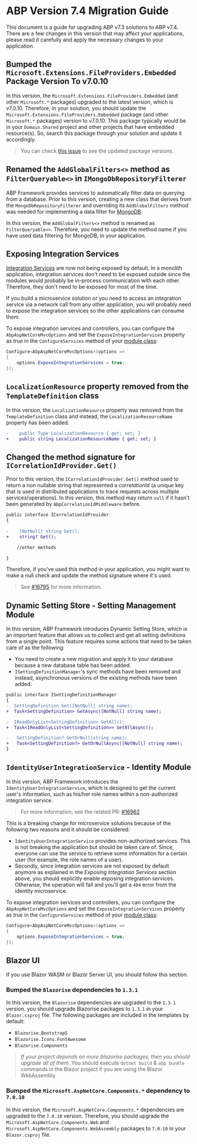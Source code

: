 # ABP Version 7.4 Migration Guide

This document is a guide for upgrading ABP v7.3 solutions to ABP v7.4. There are a few changes in this version that may affect your applications, please read it carefully and apply the necessary changes to your application.

## Bumped the `Microsoft.Extensions.FileProviders.Embedded` Package Version To v7.0.10

In this version, the `Microsoft.Extensions.FileProviders.Embedded` (and other `Microsoft.*` packages) upgraded to the latest version, which is v7.0.10. Therefore, in your solution, you should update the `Microsoft.Extensions.FileProviders.Embedded` package (and other `Microsoft.*` packages) version to v7.0.10. This package typically would be in your `Domain.Shared` project and other projects that have embedded resource(s). So, search this package through your solution and update it accordingly.

> You can check [this issue](https://github.com/abpframework/abp/pull/17516) to see the updated package versions.

## Renamed the `AddGlobalFilters<>` method as `FilterQueryable<>` in `IMongoDbRepositoryFilterer`

ABP Framework provides services to automatically filter data on querying from a database. Prior to this version, creating a new class that derives from the `MongoDbRepositoryFilterer` and overriding its `AddGlobalFilters` method was needed for implementing a data filter for [MongoDB](../MongoDB.md).

In this version, the `AddGlobalFilters<>` method is renamed as `FilterQueryable<>`. Therefore, you need to update the method name if you have used data filtering for MongoDB, in your application.

## Exposing Integration Services

[Integration Services](../Integration-Services.md) are now not being exposed by default. In a monolith application, integration services don't need to be exposed outside since the modules would probably be in-process communication with each other. Therefore, they don't need to be exposed for most of the time.

If you build a microservice solution or you need to access an integration service via a network call from any other application, you will probably need to expose the integration services so the other applications can consume them.

To expose integration services and controllers, you can configure the `AbpAspNetCoreMvcOptions` and set the `ExposeIntegrationServices` property as *true* in the `ConfigureServices` method of your [module class](../Module-Development-Basics.md):

```csharp
Configure<AbpAspNetCoreMvcOptions>(options =>
{
    options.ExposeIntegrationServices = true;
});
```

## `LocalizationResource` property removed from the `TemplateDefinition` class

In this version, the `LocalizationResource` property was removed from the `TemplateDefinition` class and instead, the `LocalizationResourceName` property has been added.

```diff
-    public Type LocalizationResource { get; set; }
+    public string LocalizationResourceName { get; set; }
```

## Changed the method signature for `ICorrelationIdProvider.Get()`

Prior to this version, the `ICorrelationIdProvider.Get()` method used to return a non nullable string that represented a *correlationId* (a unique key that is used in distributed applications to trace requests across multiple services/operations). In this version, this method may return `null` if it hasn't been generated by `AbpCorrelationIdMiddleware` before.

```diff
public interface ICorrelationIdProvider
{
    
-    [NotNull] string Get();
+    string? Get();

    //other methods

}
```

Therefore, if you've used this method in your application, you might want to make a null check and update the method signature where it's used.

> See [#16795](https://github.com/abpframework/abp/pull/16795) for more information.

## Dynamic Setting Store - Setting Management Module

In this version, ABP Framework introduces Dynamic Setting Store, which is an important feature that allows us to collect and get all setting definitions from a single point. This feature requires some actions that need to be taken care of as the following:

*  You need to create a new migration and apply it to your database because a new database table has been added.
* `ISettingDefinitionManager`'s sync methods have been removed and instead, asynchronous versions of the existing methods have been added.

```diff
public interface ISettingDefinitionManager
{
-  SettingDefinition Get([NotNull] string name);
+  Task<SettingDefinition> GetAsync([NotNull] string name);

-  IReadOnlyList<SettingDefinition> GetAll();
+  Task<IReadOnlyList<SettingDefinition>> GetAllAsync();

-   SettingDefinition? GetOrNull(string name);
+   Task<SettingDefinition?> GetOrNullAsync([NotNull] string name);
}
```

## `IdentityUserIntegrationService` - Identity Module

In this version, ABP Framework introduces the `IdentityUserIntegrationService`, which is designed to get the current user's information, such as his/her role names within a non-authorized integration service. 

> For more information, see the related PR: [#16962](https://github.com/abpframework/abp/pull/16962)

This is a breaking change for microservice solutions because of the following two reasons and it should be considered:

* `IdentityUserIntegrationService` provides non-authorized services. This is not breaking the application but should be taken care of. Since, everyone can use the service to retrieve some information for a certain user (for example, the role names of a user).
* Secondly, since integration services are not exposed by default anymore as explained in the *Exposing Integration Services* section above, you should explicitly enable exposing integration services. Otherwise, the operation will fail and you'll get a `404` error from the identity microservice.

To expose integration services and controllers, you can configure the `AbpAspNetCoreMvcOptions` and set the `ExposeIntegrationServices` property as *true* in the `ConfigureServices` method of your [module class](../Module-Development-Basics.md):

```csharp
Configure<AbpAspNetCoreMvcOptions>(options =>
{
    options.ExposeIntegrationServices = true;
});
```

## Blazor UI
If you use Blazor WASM or Blazor Server UI, you should follow this section.

### Bumped the `Blazorise` dependencies to `1.3.1`
In this version, the `Blazorise` dependencies are upgraded to the `1.3.1` version. you should upgrade Blazorise packages to `1.3.1` in your `Blazor.csproj` file.
The following packages are included in the templates by default:
- `Blazorise.Bootstrap5`
- `Blazorise.Icons.FontAwesome`
- `Blazorise.Components`
> _If your project depends on more blazorise packages, then you should upgrade all of them._
> You should execute `dotnet build` & `abp bundle` commands in the Blazor project if you are using the Blazor WebAssembly.

### Bumped the `Microsoft.AspNetCore.Components.*` dependency to `7.0.10`

In this version, the `Microsoft.AspNetCore.Components.*` dependencies are upgraded to the `7.0.10` version. Therefore, you should upgrade the `Microsoft.AspNetCore.Components.Web` and `Microsoft.AspNetCore.Components.WebAssembly` packages to `7.0.10` in your `Blazor.csproj` file.
